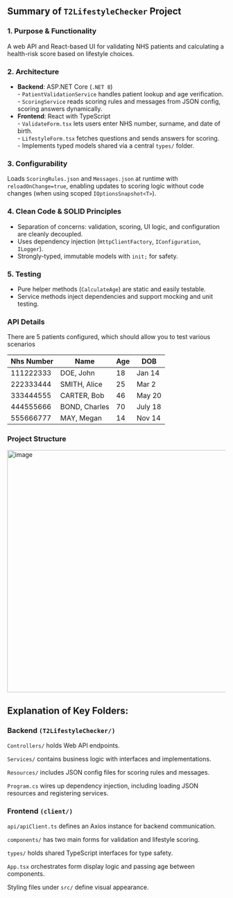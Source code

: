 
  <h2>Summary of <code>T2LifestyleChecker</code> Project</h2>

  <h3>1. Purpose &amp; Functionality</h3>
  <p>
    A web API and React-based UI for validating NHS patients and calculating a health-risk score based on lifestyle choices.  
  </p>
  <h3>2. Architecture</h3> 
  <ul>
    <li>
      <strong>Backend</strong>: ASP.NET Core (<code>.NET 8</code>)<br />
      - <code>PatientValidationService</code> handles patient lookup and age verification.<br />
      - <code>ScoringService</code> reads scoring rules and messages from JSON config, scoring answers dynamically.
    </li>
    <li>
      <strong>Frontend</strong>: React with TypeScript<br />
      - <code>ValidateForm.tsx</code> lets users enter NHS number, surname, and date of birth.<br />
      - <code>LifestyleForm.tsx</code> fetches questions and sends answers for scoring.<br />
      - Implements typed models shared via a central <code>types/</code> folder.
    </li>
  </ul>

  <h3>3. Configurability</h3>
  <p>
    Loads <code>ScoringRules.json</code> and <code>Messages.json</code> at runtime with <code>reloadOnChange=true</code>, enabling updates to scoring logic without code changes (when using scoped <code>IOptionsSnapshot&lt;T&gt;</code>).
  </p>

  <h3>4. Clean Code &amp; SOLID Principles</h3>
  <ul>
    <li>Separation of concerns: validation, scoring, UI logic, and configuration are cleanly decoupled.</li>
    <li>Uses dependency injection (<code>HttpClientFactory</code>, <code>IConfiguration</code>, <code>ILogger</code>).</li>
    <li>Strongly-typed, immutable models with <code>init;</code> for safety.</li>
  </ul>

  <h3>5. Testing</h3>
  <ul>
    <li>Pure helper methods (<code>CalculateAge</code>) are static and easily testable.</li>
    <li>Service methods inject dependencies and support mocking and unit testing.</li>
  </ul>

<h3>API Details</h3>  

There are 5 patients configured, which should allow you to test various scenarios

<markdown-accessiblity-table data-catalyst=""><table>
<thead>
<tr>
<th>Nhs Number</th>
<th>Name</th>
<th>Age</th>
<th>DOB</th>
</tr>
</thead>
<tbody>
<tr>
<td>111222333</td>
<td>DOE, John</td>
<td>18</td>
<td>Jan 14</td>
</tr>
<tr>
<td>222333444</td>
<td>SMITH, Alice</td>
<td>25</td>
<td>Mar 2</td>
</tr>
<tr>
<td>333444555</td>
<td>CARTER, Bob</td>
<td>46</td>
<td>May 20</td>
</tr>
<tr>
<td>444555666</td>
<td>BOND, Charles</td>
<td>70</td>
<td>July 18</td>
</tr>
<tr>
<td>555666777</td>
<td>MAY, Megan</td>
<td>14</td>
<td>Nov 14</td>
</tr>
</tbody>
</table></markdown-accessiblity-table>


<h3>Project Structure</h3>
<img width="559" alt="image" src="https://github.com/user-attachments/assets/4c74e094-0b9e-4c43-bf2b-05b92e0fb8df" />

<h2>Explanation of Key Folders:</h2>
<h3>Backend <code>(T2LifestyleChecker/)</code></h3>

<code>Controllers/</code> holds Web API endpoints.

<code>Services/</code> contains business logic with interfaces and implementations.

<code>Resources/</code> includes JSON config files for scoring rules and messages.

<code>Program.cs</code> wires up dependency injection, including loading JSON resources and registering services.

<h3>Frontend <code>(client/)</code></h3>

<code>api/apiClient.ts</code> defines an Axios instance for backend communication.

<code>components/</code> has two main forms for validation and lifestyle scoring.

<code>types/</code> holds shared TypeScript interfaces for type safety.

<code>App.tsx</code> orchestrates form display logic and passing age between components.

Styling files under <code>src/</code> define visual appearance.

